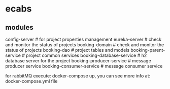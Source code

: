 # ecabs

modules
-----------------------------------
config-server     # for project properties management
eureka-server     # check and monitor the status of projects
booking-domain    # check and monitor the status of projects
booking-dao       # project tables and models
booking-parent-service    # project common services
booking-database-service  # h2 database server for the project
booking-producer-service  # message producer service
booking-consumer-service  # message consumer service

for rabbitMQ
execute: docker-compose up, you can see more info at: docker-compose.yml file
